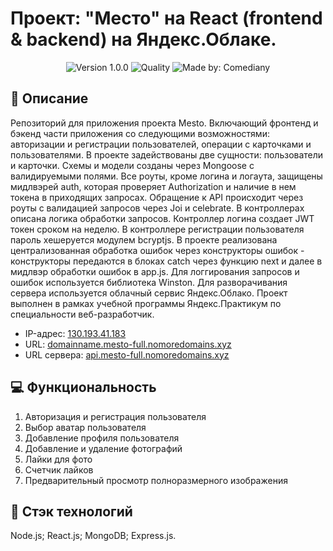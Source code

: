 # Проект: "Место" на React (frontend & backend) на Яндекс.Облаке.
<p align="center">
    <img alt="Version 1.0.0" src="https://img.shields.io/badge/version-1.0.0-blue" />
    <img alt="Quality" src="https://img.shields.io/badge/status-release-orange.svg" >
    <img alt="Made by: Comediany" src="https://img.shields.io/badge/made%20by-MenshikovZakhar-blue" />
</p>

## :memo: Описание

Репозиторий для приложения проекта Mesto.
Включающий фронтенд и бэкенд части приложения со следующими возможностями: авторизации и регистрации пользователей, 
операции с карточками и пользователями. В проекте задействованы две сущности: пользователи и карточки. Схемы и модели созданы через Mongoose с валидируемыми полями. Все роуты, кроме логина и логаута, защищены мидлвэрей auth, которая проверяет Authorization и наличие в нем токена в приходящих запросах. Обращение к API происходит через роуты с валидацией запросов через Joi и celebrate. В контроллерах описана логика обработки запросов. Контроллер логина создает JWT токен сроком на неделю. В контроллере регистрации пользователя пароль хешеруется модулем bcryptjs. В проекте реализована централизованная обработка ошибок через конструкторы ошибок - конструкторы передаются в блоках catch через функцию next и далее в мидлвэр обработки ошибок в app.js. Для логгирования запросов и ошибок используется библиотека Winston. Для разворачивания сервера используется облачный сервис Яндекс.Облако.
Проект выполнен в рамках учебной программы Яндекс.Практикум по специальности веб-разработчик.

- IP-адрес: [130.193.41.183](http://130.193.41.183 )
- URL: [domainname.mesto-full.nomoredomains.xyz](https://domainname.mesto-full.nomoredomains.xyz)
- URL сервера: [api.mesto-full.nomoredomains.xyz](https://api.mesto-full.nomoredomains.xyz)

## 💻 Функциональность

1. Авторизация и регистрация пользователя
2. Выбор аватар пользователя
3. Добавление профиля пользователя
4. Добавление и удаление фотографий
5. Лайки для фото
6. Счетчик лайков
7. Предварительный просмотр полноразмерного изображения

## :hammer: Стэк технологий
Node.js;
React.js;
MongoDB;
Express.js.
